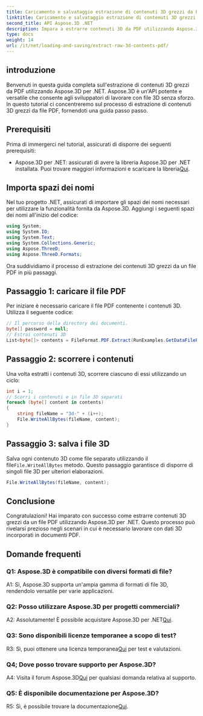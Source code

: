 ```yaml
---
title: Caricamento e salvataggio estrazione di contenuti 3D grezzi da PDF
linktitle: Caricamento e salvataggio estrazione di contenuti 3D grezzi da PDF
second_title: API Aspose.3D .NET
description: Impara a estrarre contenuti 3D da PDF utilizzando Aspose.3D per .NET. Guida passo passo con esempi di codice.
type: docs
weight: 14
url: /it/net/loading-and-saving/extract-raw-3d-contents-pdf/
---
```

## introduzione

Benvenuti in questa guida completa sull'estrazione di contenuti 3D grezzi da PDF utilizzando Aspose.3D per .NET. Aspose.3D è un'API potente e versatile che consente agli sviluppatori di lavorare con file 3D senza sforzo. In questo tutorial ci concentreremo sul processo di estrazione di contenuti 3D grezzi da file PDF, fornendoti una guida passo passo.

## Prerequisiti

Prima di immergerci nel tutorial, assicurati di disporre dei seguenti prerequisiti:

-  Aspose.3D per .NET: assicurati di avere la libreria Aspose.3D per .NET installata. Puoi trovare maggiori informazioni e scaricare la libreria[Qui](https://releases.aspose.com/3d/net/).

## Importa spazi dei nomi

Nel tuo progetto .NET, assicurati di importare gli spazi dei nomi necessari per utilizzare la funzionalità fornita da Aspose.3D. Aggiungi i seguenti spazi dei nomi all'inizio del codice:

```csharp
using System;
using System.IO;
using System.Text;
using System.Collections.Generic;
using Aspose.ThreeD;
using Aspose.ThreeD.Formats;
```

Ora suddividiamo il processo di estrazione dei contenuti 3D grezzi da un file PDF in più passaggi.

## Passaggio 1: caricare il file PDF

Per iniziare è necessario caricare il file PDF contenente i contenuti 3D. Utilizza il seguente codice:

```csharp
// Il percorso della directory dei documenti.
byte[] password = null;
// Estrai contenuti 3D
List<byte[]> contents = FileFormat.PDF.Extract(RunExamples.GetDataFilePath("House_Design.pdf"), password);
```

## Passaggio 2: scorrere i contenuti

Una volta estratti i contenuti 3D, scorrere ciascuno di essi utilizzando un ciclo:

```csharp
int i = 1;
// Scorri i contenuti e in file 3D separati
foreach (byte[] content in contents)
{
    string fileName = "3d-" + (i++);
    File.WriteAllBytes(fileName, content);
}
```

## Passaggio 3: salva i file 3D

 Salva ogni contenuto 3D come file separato utilizzando il file`File.WriteAllBytes` metodo. Questo passaggio garantisce di disporre di singoli file 3D per ulteriori elaborazioni.

```csharp
File.WriteAllBytes(fileName, content);
```

## Conclusione

Congratulazioni! Hai imparato con successo come estrarre contenuti 3D grezzi da un file PDF utilizzando Aspose.3D per .NET. Questo processo può rivelarsi prezioso negli scenari in cui è necessario lavorare con dati 3D incorporati in documenti PDF.

## Domande frequenti

### Q1: Aspose.3D è compatibile con diversi formati di file?

A1: Sì, Aspose.3D supporta un'ampia gamma di formati di file 3D, rendendolo versatile per varie applicazioni.

### Q2: Posso utilizzare Aspose.3D per progetti commerciali?

 A2: Assolutamente! È possibile acquistare Aspose.3D per .NET[Qui](https://purchase.aspose.com/buy).

### Q3: Sono disponibili licenze temporanee a scopo di test?

 R3: Sì, puoi ottenere una licenza temporanea[Qui](https://purchase.aspose.com/temporary-license/) per test e valutazioni.

### Q4; Dove posso trovare supporto per Aspose.3D?

 A4: Visita il forum Aspose.3D[Qui](https://forum.aspose.com/c/3d/18) per qualsiasi domanda relativa al supporto.

### Q5: È disponibile documentazione per Aspose.3D?

 R5: Sì, è possibile trovare la documentazione[Qui](https://reference.aspose.com/3d/net/).